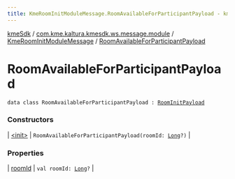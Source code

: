 ```yaml
---
title: KmeRoomInitModuleMessage.RoomAvailableForParticipantPayload - kmeSdk
---
```


[kmeSdk](../../../index.html) / [com.kme.kaltura.kmesdk.ws.message.module](../../index.html) / [KmeRoomInitModuleMessage](../index.html) / [RoomAvailableForParticipantPayload](./index.html)

# RoomAvailableForParticipantPayload

`data class RoomAvailableForParticipantPayload : `[`RoomInitPayload`](../-room-init-payload/index.html)

### Constructors

| [&lt;init&gt;](-init-.html) | `RoomAvailableForParticipantPayload(roomId: `[`Long`](https://kotlinlang.org/api/latest/jvm/stdlib/kotlin/-long/index.html)`?)` |

### Properties

| [roomId](room-id.html) | `val roomId: `[`Long`](https://kotlinlang.org/api/latest/jvm/stdlib/kotlin/-long/index.html)`?` |

